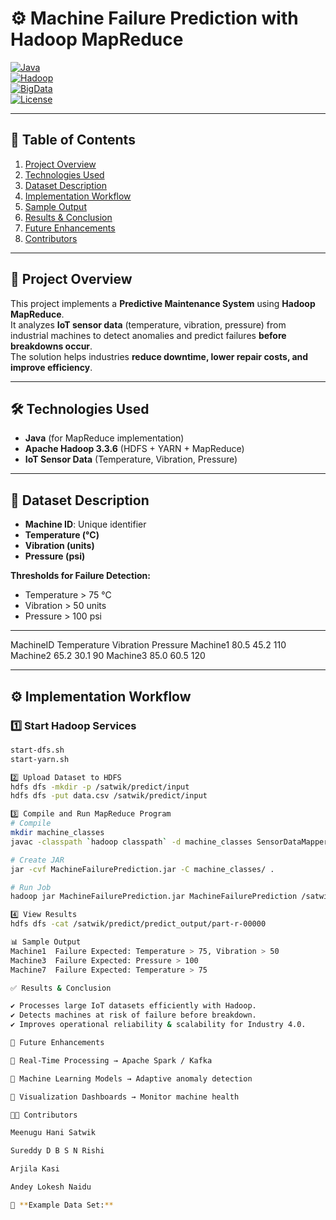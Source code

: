 # ⚙️ Machine Failure Prediction with Hadoop MapReduce  

[![Java](https://img.shields.io/badge/Java-17-orange?logo=java)](https://www.oracle.com/java/)  
[![Hadoop](https://img.shields.io/badge/Hadoop-3.3.6-blue?logo=apache)](https://hadoop.apache.org/)  
[![BigData](https://img.shields.io/badge/Big%20Data-IoT-green?logo=apache-spark)](https://hadoop.apache.org/)  
[![License](https://img.shields.io/badge/License-MIT-yellow.svg)](LICENSE)  

---

## 📑 Table of Contents
1. [Project Overview](#-project-overview)  
2. [Technologies Used](#-technologies-used)  
3. [Dataset Description](#-dataset-description)  
4. [Implementation Workflow](#-implementation-workflow)  
5. [Sample Output](#-sample-output)  
6. [Results & Conclusion](#-results--conclusion)  
7. [Future Enhancements](#-future-enhancements)  
8. [Contributors](#-contributors)  

---

## 📌 Project Overview  
This project implements a **Predictive Maintenance System** using **Hadoop MapReduce**.  
It analyzes **IoT sensor data** (temperature, vibration, pressure) from industrial machines to detect anomalies and predict failures **before breakdowns occur**.  
The solution helps industries **reduce downtime, lower repair costs, and improve efficiency**.  

---

## 🛠️ Technologies Used  
- **Java** (for MapReduce implementation)  
- **Apache Hadoop 3.3.6** (HDFS + YARN + MapReduce)  
- **IoT Sensor Data** (Temperature, Vibration, Pressure)  

---

## 📂 Dataset Description  
- **Machine ID**: Unique identifier  
- **Temperature (°C)**  
- **Vibration (units)**  
- **Pressure (psi)**  

**Thresholds for Failure Detection:**  
- Temperature > 75 °C  
- Vibration > 50 units  
- Pressure > 100 psi

---
MachineID Temperature Vibration Pressure
Machine1 80.5 45.2 110
Machine2 65.2 30.1 90
Machine3 85.0 60.5 120


---

## ⚙️ Implementation Workflow  

### 1️⃣ Start Hadoop Services
```bash
start-dfs.sh
start-yarn.sh

2️⃣ Upload Dataset to HDFS
hdfs dfs -mkdir -p /satwik/predict/input
hdfs dfs -put data.csv /satwik/predict/input

3️⃣ Compile and Run MapReduce Program
# Compile
mkdir machine_classes
javac -classpath `hadoop classpath` -d machine_classes SensorDataMapper.java SensorDataReducer.java MachineFailurePrediction.java

# Create JAR
jar -cvf MachineFailurePrediction.jar -C machine_classes/ .

# Run Job
hadoop jar MachineFailurePrediction.jar MachineFailurePrediction /satwik/predict/input /satwik/predict/predict_output

4️⃣ View Results
hdfs dfs -cat /satwik/predict/predict_output/part-r-00000

📊 Sample Output
Machine1  Failure Expected: Temperature > 75, Vibration > 50
Machine3  Failure Expected: Pressure > 100
Machine7  Failure Expected: Temperature > 75

✅ Results & Conclusion

✔️ Processes large IoT datasets efficiently with Hadoop.
✔️ Detects machines at risk of failure before breakdown.
✔️ Improves operational reliability & scalability for Industry 4.0.

🚀 Future Enhancements

🔹 Real-Time Processing → Apache Spark / Kafka

🔹 Machine Learning Models → Adaptive anomaly detection

🔹 Visualization Dashboards → Monitor machine health

👨‍💻 Contributors

Meenugu Hani Satwik

Sureddy D B S N Rishi

Arjila Kasi

Andey Lokesh Naidu

📄 **Example Data Set:**  

